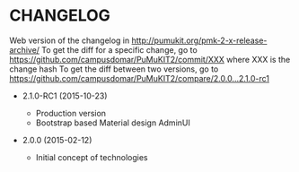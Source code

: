 CHANGELOG
=========

Web version of the changelog in http://pumukit.org/pmk-2-x-release-archive/
To get the diff for a specific change, go to https://github.com/campusdomar/PuMuKIT2/commit/XXX where XXX is the change hash
To get the diff between two versions, go to https://github.com/campusdomar/PuMuKIT2/compare/2.0.0...2.1.0-rc1


* 2.1.0-RC1 (2015-10-23)
  * Production version
  * Bootstrap based Material design AdminUI


* 2.0.0 (2015-02-12)
  * Initial concept of technologies
